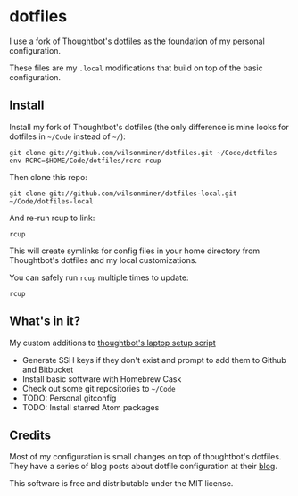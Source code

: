dotfiles
===================
I use a fork of Thoughtbot's [dotfiles](https://github.com/wilsonminer/dotfiles) as the
foundation of my personal configuration.

These files are my `.local` modifications that build on top of the basic configuration.

Install
-------

Install my fork of Thoughtbot's dotfiles (the only difference is mine looks for dotfiles in `~/Code` instead of `~/`):

    git clone git://github.com/wilsonminer/dotfiles.git ~/Code/dotfiles
    env RCRC=$HOME/Code/dotfiles/rcrc rcup

Then clone this repo:

    git clone git://github.com/wilsonminer/dotfiles-local.git ~/Code/dotfiles-local

And re-run rcup to link:

    rcup

This will create symlinks for config files in your home directory from
Thoughtbot's dotfiles and my local customizations.

You can safely run `rcup` multiple times to update:

    rcup

What's in it?
-------------

My custom additions to [thoughtbot's laptop setup script](https://github.com/thoughtbot/laptop)

* Generate SSH keys if they don't exist and prompt to add them to Github and Bitbucket
* Install basic software with Homebrew Cask
* Check out some git repositories to `~/Code`
* TODO: Personal gitconfig
* TODO: Install starred Atom packages

Credits
-------
Most of my configuration is small changes on top of thoughtbot's dotfiles.
They have a series of blog posts about dotfile configuration at their
[blog](http://robots.thoughtbot.com).

This software is free and distributable under the MIT license.
